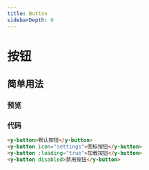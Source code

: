 ```yaml
---
title: Button
sidebarDepth: 0
---
```

# 按钮

## 简单用法

### 预览

<ClientOnly>
  <button-demo></button-demo>
</ClientOnly>

### 代码

```html
<y-button>默认按钮</y-button>
<y-button icon="settings">图标按钮</y-button>
<y-button :loading="true">加载按钮</y-button>
<y-button disabled>禁用按钮</y-button>
```